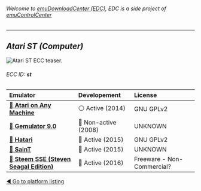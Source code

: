 ###### Welcome to [emuDownloadCenter (EDC)](https://github.com/PhoenixInteractiveNL/emuDownloadCenter/wiki/), EDC is a side project of [emuControlCenter](https://github.com/PhoenixInteractiveNL/emuControlCenter/wiki/)
***
## _Atari ST (Computer)_
![](https://raw.githubusercontent.com/wiki/PhoenixInteractiveNL/emuDownloadCenter/images_platform/ecc_st_teaser.png "Atari ST ECC teaser.")
###### ECC ID: **st**

| Emulator | Developement | License |
|:---------|:-------------|:--------|
| [:file_folder: **Atari on Any Machine**](https://github.com/PhoenixInteractiveNL/emuDownloadCenter/wiki/Emulator-aranym#menu) | :white_circle: Active (2014) | GNU GPLv2 |
| [:file_folder: **Gemulator 9.0**](https://github.com/PhoenixInteractiveNL/emuDownloadCenter/wiki/Emulator-gemulator#menu) | :red_circle: Non-active (2008) | UNKNOWN |
| [:file_folder: **Hatari**](https://github.com/PhoenixInteractiveNL/emuDownloadCenter/wiki/Emulator-hatari#menu) | :large_blue_circle: Active (2015) | GNU GPLv2 |
| [:file_folder: **SainT**](https://github.com/PhoenixInteractiveNL/emuDownloadCenter/wiki/Emulator-saint#menu) | :large_blue_circle: Active (2015) | UNKNOWN |
| [:file_folder: **Steem SSE (Steven Seagal Edition)**](https://github.com/PhoenixInteractiveNL/emuDownloadCenter/wiki/Emulator-steemsse#menu) | :large_blue_circle: Active (2016) | Freeware - Non-Commercial? |

[:arrow_backward: Go to platform listing](https://github.com/PhoenixInteractiveNL/emuDownloadCenter/wiki/EDC-Platform-List)
